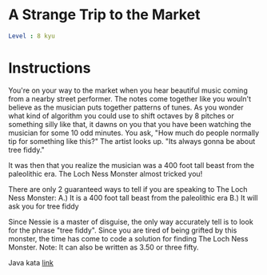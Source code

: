 # A Strange Trip to the Market

```yaml
Level : 8 kyu
```

# Instructions
You're on your way to the market when you hear beautiful music coming from a nearby street performer. The notes come together like you wouln't believe as the musician puts together patterns of tunes. As you wonder what kind of algorithm you could use to shift octaves by 8 pitches or something silly like that, it dawns on you that you have been watching the musician for some 10 odd minutes. You ask, "How much do people normally tip for something like this?" The artist looks up. "Its always gonna be about tree fiddy."

It was then that you realize the musician was a 400 foot tall beast from the paleolithic era. The Loch Ness Monster almost tricked you!

There are only 2 guaranteed ways to tell if you are speaking to The Loch Ness Monster: A.) It is a 400 foot tall beast from the paleolithic era B.) It will ask you for tree fiddy

Since Nessie is a master of disguise, the only way accurately tell is to look for the phrase "tree fiddy". Since you are tired of being grifted by this monster, the time has come to code a solution for finding The Loch Ness Monster. Note: It can also be written as 3.50 or three fifty.

Java kata [link](https://www.codewars.com/kata/55ccdf1512938ce3ac000056/train/java)